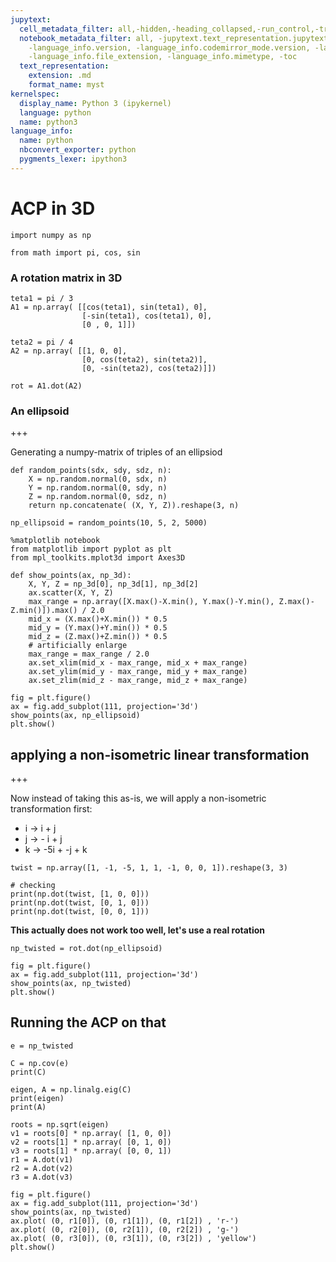 ```yaml
---
jupytext:
  cell_metadata_filter: all,-hidden,-heading_collapsed,-run_control,-trusted
  notebook_metadata_filter: all, -jupytext.text_representation.jupytext_version, -jupytext.text_representation.format_version,
    -language_info.version, -language_info.codemirror_mode.version, -language_info.codemirror_mode,
    -language_info.file_extension, -language_info.mimetype, -toc
  text_representation:
    extension: .md
    format_name: myst
kernelspec:
  display_name: Python 3 (ipykernel)
  language: python
  name: python3
language_info:
  name: python
  nbconvert_exporter: python
  pygments_lexer: ipython3
---
```


# ACP in 3D

```{code-cell} ipython3
import numpy as np

from math import pi, cos, sin
```

### A rotation matrix in 3D

```{code-cell} ipython3
teta1 = pi / 3
A1 = np.array( [[cos(teta1), sin(teta1), 0],
                [-sin(teta1), cos(teta1), 0],
                [0 , 0, 1]])
```

```{code-cell} ipython3
teta2 = pi / 4
A2 = np.array( [[1, 0, 0],
                [0, cos(teta2), sin(teta2)],
                [0, -sin(teta2), cos(teta2)]])
```

```{code-cell} ipython3
rot = A1.dot(A2)
```

### An ellipsoid

+++

Generating a numpy-matrix of triples of an ellipsiod

```{code-cell} ipython3
def random_points(sdx, sdy, sdz, n):
    X = np.random.normal(0, sdx, n)
    Y = np.random.normal(0, sdy, n)
    Z = np.random.normal(0, sdz, n)
    return np.concatenate( (X, Y, Z)).reshape(3, n)
```

```{code-cell} ipython3
np_ellipsoid = random_points(10, 5, 2, 5000)
```

```{code-cell} ipython3
%matplotlib notebook
from matplotlib import pyplot as plt
from mpl_toolkits.mplot3d import Axes3D
```

```{code-cell} ipython3
def show_points(ax, np_3d):
    X, Y, Z = np_3d[0], np_3d[1], np_3d[2]
    ax.scatter(X, Y, Z)
    max_range = np.array([X.max()-X.min(), Y.max()-Y.min(), Z.max()-Z.min()]).max() / 2.0
    mid_x = (X.max()+X.min()) * 0.5
    mid_y = (Y.max()+Y.min()) * 0.5
    mid_z = (Z.max()+Z.min()) * 0.5
    # artificially enlarge
    max_range = max_range / 2.0
    ax.set_xlim(mid_x - max_range, mid_x + max_range)
    ax.set_ylim(mid_y - max_range, mid_y + max_range)
    ax.set_zlim(mid_z - max_range, mid_z + max_range)
```

```{code-cell} ipython3
fig = plt.figure()
ax = fig.add_subplot(111, projection='3d')
show_points(ax, np_ellipsoid)
plt.show()
```

## applying a non-isometric linear transformation

+++

Now instead of taking this as-is, we will apply a non-isometric transformation first:

* i -> i + j
* j -> - i + j
* k -> -5i + -j + k

```{code-cell} ipython3
twist = np.array([1, -1, -5, 1, 1, -1, 0, 0, 1]).reshape(3, 3)
```

```{code-cell} ipython3
# checking
print(np.dot(twist, [1, 0, 0]))
print(np.dot(twist, [0, 1, 0]))
print(np.dot(twist, [0, 0, 1]))
```

**This actually does not work too well, let's use a real rotation**

```{code-cell} ipython3
np_twisted = rot.dot(np_ellipsoid)
```

```{code-cell} ipython3
fig = plt.figure()
ax = fig.add_subplot(111, projection='3d')
show_points(ax, np_twisted)
plt.show()
```

## Running the ACP on that

```{code-cell} ipython3
e = np_twisted
```

```{code-cell} ipython3
C = np.cov(e)
print(C)
```

```{code-cell} ipython3
eigen, A = np.linalg.eig(C)
print(eigen)
print(A)
```

```{code-cell} ipython3
roots = np.sqrt(eigen)
v1 = roots[0] * np.array( [1, 0, 0])
v2 = roots[1] * np.array( [0, 1, 0])
v3 = roots[1] * np.array( [0, 0, 1])
r1 = A.dot(v1)
r2 = A.dot(v2)
r3 = A.dot(v3)
```

```{code-cell} ipython3
fig = plt.figure()
ax = fig.add_subplot(111, projection='3d')
show_points(ax, np_twisted)
ax.plot( (0, r1[0]), (0, r1[1]), (0, r1[2]) , 'r-')
ax.plot( (0, r2[0]), (0, r2[1]), (0, r2[2]) , 'g-')
ax.plot( (0, r3[0]), (0, r3[1]), (0, r3[2]) , 'yellow')
plt.show()
```
